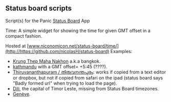 ## Status board scripts

Script(s) for the Panic [Status Board](http://www.panic.com/statusboard/) App

Time: A simple widget for showing the time for given GMT offset in a compact fashion.

Hosted at [www.niconomicon.net/status-board/time/](http://https://github.com/nicolasH/status-board)
Examples:

 - [Krung Thep Maha Nakhon](http://www.niconomicon.net/status-board/time/?Krung%20Thep%20Maha%20Nakhon&420) a.k.a bangkok.
 - [kathmandu](http://www.niconomicon.net/status-board/time/?Kathmandu&345) with a GMT offset= +5:45 (????).
 - [Thiruvananthapuram / തിരുവനന്തപുരം](http://www.niconomicon.net/status-board/time/?%E0%B4%A4%E0%B4%BF%E0%B4%B0%E0%B5%81%E0%B4%B5%E0%B4%A8%E0%B4%A8%E0%B5%8D%E0%B4%A4%E0%B4%AA%E0%B5%81%E0%B4%B0%E0%B4%82&330): works if copied from a text editor or dropbox, but not if copied from safari on the ipad (status board says "Badly formed url" when trying to load the page).
- [Dili](http://www.niconomicon.net/status-board/time/?Dili&540), the capital of Timor Leste, missing from Status Board timezones.
 - [Genève](http://www.niconomicon.net/status-board/time/?Gen%C3%A8ve&120).
